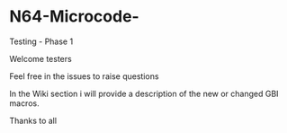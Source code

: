 # N64-Microcode-
Testing - Phase 1

Welcome testers

Feel free in the issues to raise questions

In the Wiki section i will provide a description of the new or changed GBI macros.

Thanks to all
